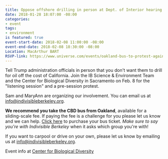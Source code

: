 ```yaml
---
title: Oppose offshore drilling in person at Dept. of Interior hearing
date: 2018-01-28 18:07:00 -08:00
categories:
- event
tags:
- environment
is featured: true
event-start-date: 2018-02-08 11:00:00 -08:00
event-end-date: 2018-02-08 18:30:00 -08:00
Location: MacArthur BART
RSVP-link: https://www.universe.com/events/oakland-bus-to-protest-against-offshore-drilling-at-boem-public-hearing-tickets-oakland-HT789C
---
```


Tell Trump administration officials in person that you don't want them to drill for oil off the cost of California. Join the IB Science & Environment Team and the Center for Biological Diversity in Sacramento on Feb. 8 for the "listening session" and a pre-session protest.

Sam and MaryAnn are organizing our involvement. You can email us at info@indivisibleberkeley.org.

**We recommend you take the CBD bus from Oakland**, available for a sliding-scale fee. If paying the fee is a challenge for you please let us know and we can help. [Click here](https://www.universe.com/events/oakland-bus-to-protest-against-offshore-drilling-at-boem-public-hearing-tickets-oakland-HT789C) to purchase your bus ticket. *Make sure to say you're with Indivisible Berkeley* when it asks which group you're with!

If you want to carpool or drive on your own, please let us know by emailing us at info@indivisibleberkeley.org.

Event info at [Center for Biological Diversity](https://ignite.biologicaldiversity.org/event/action/299?source=website&akid=)